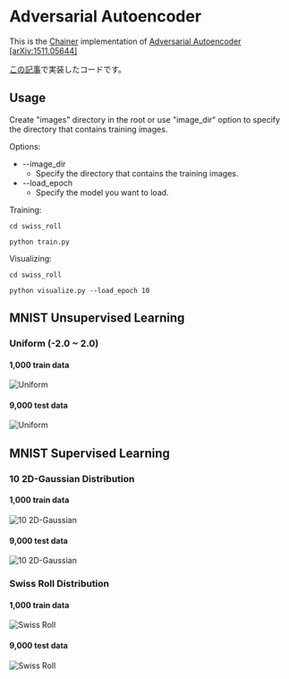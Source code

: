 # Adversarial Autoencoder

This is the [Chainer](http://chainer.org/) implementation of [Adversarial Autoencoder [arXiv:1511.05644]](http://arxiv.org/pdf/1511.05644v1.pdf)

[この記事](http://musyoku.github.io/2016/02/22/adversarial-autoencoder/)で実装したコードです。

## Usage

Create "images" directory in the root or use "image_dir" option to specify the directory that contains training images.

Options:
- --image_dir
	- Specify the directory that contains the training images.
- --load_epoch 
	- Specify the model you want to load.

Training:

`cd swiss_roll`

`python train.py`

Visualizing:

`cd swiss_roll`

`python visualize.py --load_epoch 10`


## MNIST Unsupervised Learning

### Uniform (-2.0 ~ 2.0)

#### 1,000 train data

![Uniform](https://github.com/musyoku/adversarial-autoencoder/blob/master/example/uniform_train_labeled_z.png?raw=true)

#### 9,000 test data

![Uniform](https://github.com/musyoku/adversarial-autoencoder/blob/master/example/uniform_test_labeled_z.png?raw=true)

## MNIST Supervised Learning

### 10 2D-Gaussian Distribution

#### 1,000 train data 

![10 2D-Gaussian](https://github.com/musyoku/adversarial-autoencoder/blob/master/example/10_2d-gaussian_train_labeled_z.png?raw=true)

#### 9,000 test data

![10 2D-Gaussian](https://github.com/musyoku/adversarial-autoencoder/blob/master/example/10_2d-gaussian_test_labeled_z.png?raw=true)

### Swiss Roll Distribution

#### 1,000 train data

![Swiss Roll](https://github.com/musyoku/adversarial-autoencoder/blob/master/example/swiss_roll_train_labeled_z.png?raw=true)

#### 9,000 test data

![Swiss Roll](https://github.com/musyoku/adversarial-autoencoder/blob/master/example/swiss_roll_test_labeled_z.png?raw=true)
